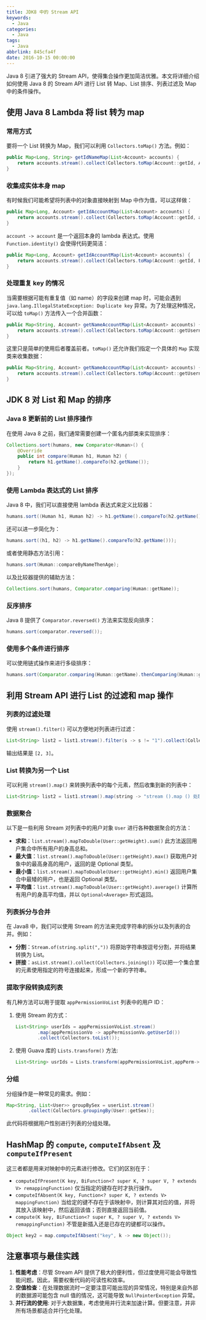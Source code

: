 ```yaml
---
title: JDK8 中的 Stream API
keywords:
  - Java
categories:
  - Java
tags:
  - Java
abbrlink: 845cfa4f
date: 2016-10-15 00:00:00
---
```


Java 8 引进了强大的 Stream API，使得集合操作更加简洁优雅。本文将详细介绍如何使用 Java 8 的 Stream API 进行 List 转 Map、List 排序、列表过滤及 Map 中的条件操作。

## 使用 Java 8 Lambda 将 list 转为 map

### 常用方式

要将一个 List 转换为 Map，我们可以利用 `Collectors.toMap()` 方法。例如：

```java
public Map<Long, String> getIdNameMap(List<Account> accounts) {
    return accounts.stream().collect(Collectors.toMap(Account::getId, Account::getUsername));
}
```

### 收集成实体本身 map

有时候我们可能希望将列表中的对象直接映射到 Map 中作为值，可以这样做：

```java
public Map<Long, Account> getIdAccountMap(List<Account> accounts) {
    return accounts.stream().collect(Collectors.toMap(Account::getId, account -> account));
}
```

`account -> account` 是一个返回本身的 lambda 表达式。使用 `Function.identity()` 会使得代码更简洁：

```java
public Map<Long, Account> getIdAccountMap(List<Account> accounts) {
    return accounts.stream().collect(Collectors.toMap(Account::getId, Function.identity()));
}
```

### 处理重复 key 的情况

当需要根据可能有重复值（如 name）的字段来创建 map 时，可能会遇到 `java.lang.IllegalStateException: Duplicate key` 异常。为了处理这种情况，可以给 `toMap()` 方法传入一个合并函数：

```java
public Map<String, Account> getNameAccountMap(List<Account> accounts) {
    return accounts.stream().collect(Collectors.toMap(Account::getUsername, Function.identity(), (key1, key2) -> key2));
}
```

这里只是简单的使用后者覆盖前者。`toMap()` 还允许我们指定一个具体的 `Map` 实现类来收集数据：

```java
public Map<String, Account> getNameAccountMap(List<Account> accounts) {
    return accounts.stream().collect(Collectors.toMap(Account::getUsername, Function.identity(), (key1, key2) -> key2, LinkedHashMap::new));
}
```

## JDK 8 对 List 和 Map 的排序

### Java 8 更新前的 List 排序操作

在使用 Java 8 之前，我们通常需要创建一个匿名内部类来实现排序：

```java
Collections.sort(humans, new Comparator<Human>() {
    @Override
    public int compare(Human h1, Human h2) {
        return h1.getName().compareTo(h2.getName());
    }
});
```

### 使用 Lambda 表达式的 List 排序

Java 8 中，我们可以直接使用 lambda 表达式来定义比较器：

```java
humans.sort((Human h1, Human h2) -> h1.getName().compareTo(h2.getName()));
```

还可以进一步简化为：

```java
humans.sort((h1, h2) -> h1.getName().compareTo(h2.getName()));
```

或者使用静态方法引用：

```java
humans.sort(Human::compareByNameThenAge);
```

以及比较器提供的辅助方法：

```java
Collections.sort(humans, Comparator.comparing(Human::getName));
```

### 反序排序

Java 8 提供了 `Comparator.reversed()` 方法来实现反向排序：

```java
humans.sort(comparator.reversed());
```

### 使用多个条件进行排序

可以使用链式操作来进行多级排序：

```java
humans.sort(Comparator.comparing(Human::getName).thenComparing(Human::getAge));
```

## 利用 Stream API 进行 List 的过滤和 map 操作

### 列表的过滤处理

使用 `stream().filter()` 可以方便地对列表进行过滤：

```java
List<String> list2 = list1.stream().filter(s -> s != "1").collect(Collectors.toList());
```

输出结果是 `[2, 3]`。

### List 转换为另一个 List

可以利用 `stream().map()` 来转换列表中的每个元素，然后收集到新的列表中：

```java
List<String> list2 = list1.stream().map(string -> "stream ().map () 处理之后：" + string).collect(Collectors.toList());
```

### 数据聚合

以下是一些利用 Stream 对列表中的用户对象 `User` 进行各种数据聚合的方法：

- **求和**：`list.stream().mapToDouble(User::getHeight).sum()` 此方法返回用户集合中所有用户的身高总和。
- **最大值**：`list.stream().mapToDouble(User::getHeight).max()` 获取用户对象中的最高身高的用户，返回的是 Optional 类型。
- **最小值**：`list.stream().mapToDouble(User::getHeight).min()` 返回用户集合中最矮的用户，也是返回 Optional 类型。
- **平均值**：`list.stream().mapToDouble(User::getHeight).average()` 计算所有用户的身高平均值，并以 `Optional<Average>` 形式返回。

### 列表拆分与合并

在 Java8 中，我们可以使用 Stream 的方法来完成字符串的拆分以及列表的合并。例如：

- **分割**：`Stream.of(string.split(","))` 将原始字符串按逗号分割，并将结果转换为 List。
- **拼接**：`asList.stream().collect(Collectors.joining())` 可以把一个集合里的元素使用指定的符号连接起来，形成一个新的字符串。

### 提取字段转换成列表

有几种方法可以用于提取 `appPermissionVoList` 列表中的用户 ID：

1. 使用 Stream 的方式：
   ```java
   List<String> userIds = appPermissionVoList.stream()
           .map(appPermissionVo -> appPermissionVo.getUserId())
           .collect(Collectors.toList());
   ```
2. 使用 Guava 库的 `Lists.transform()` 方法:
   ```java
   List<String> usrIds = Lists.transform(appPermissionVoList,appPerm->appPerm.getUserId());
   ```

### 分组

分组操作是一种常见的需求。例如：

```java
Map<String, List<User>> groupBySex = userList.stream()
        .collect(Collectors.groupingBy(User::getSex));
```

此代码将根据用户性别进行列表的分组处理。

## HashMap 的 `compute`, `computeIfAbsent` 及 `computeIfPresent`

这三者都是用来对映射中的元素进行修改。它们的区别在于：

- `computeIfPresent(K key, BiFunction<? super K, ? super V, ? extends V> remappingFunction)` 仅当指定的键存在时才执行操作。
- `computeIfAbsent(K key, Function<? super K, ? extends V> mappingFunction)` 当给定的键不存在于该映射中，则计算其对应的值，并将其放入该映射中，然后返回该值；否则直接返回当前值。
- `compute(K key, BiFunction<? super K, ? super V, ? extends V> remappingFunction)` 不管是新插入还是已存在的键都可以操作。

```java
Object key2 = map.computeIfAbsent("key", k -> new Object());
```

## 注意事项与最佳实践

1. **性能考虑**：尽管 Stream API 提供了极大的便利性，但过度使用可能会导致性能问题。因此，需要权衡代码的可读性和效率。
2. **空值检查**：在处理数据流时一定要注意可能出现的异常情况，特别是来自外部的数据源可能包含 null 值的情况，这可能导致 `NullPointerException` 异常。
3. **并行流的使用**: 对于大数据集，考虑使用并行流来加速计算。但要注意，并非所有场景都适合并行化处理。
